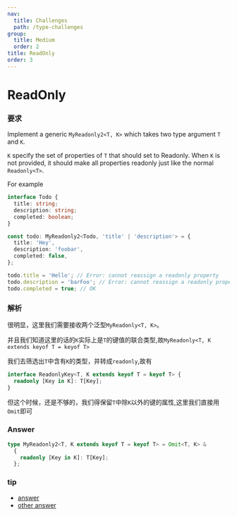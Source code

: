 ```yaml
---
nav:
  title: Challenges
  path: /type-challenges
group:
  title: Medium
  order: 2
title: ReadOnly
order: 3
---
```


# ReadOnly

### 要求

Implement a generic `MyReadonly2<T, K>` which takes two type argument `T` and `K`.

`K` specify the set of properties of `T` that should set to Readonly. When `K` is not provided, it should make all properties readonly just like the normal `Readonly<T>`.

For example

```ts
interface Todo {
  title: string;
  description: string;
  completed: boolean;
}

const todo: MyReadonly2<Todo, 'title' | 'description'> = {
  title: 'Hey',
  description: 'foobar',
  completed: false,
};

todo.title = 'Hello'; // Error: cannot reassign a readonly property
todo.description = 'barFoo'; // Error: cannot reassign a readonly property
todo.completed = true; // OK
```

### 解析

很明显，这里我们需要接收两个泛型`MyReadonly<T, K>`。

并且我们知道这里的话的`K`实际上是`T`的键值的联合类型,故`MyReadonly<T, K extends keyof T = keyof T>`

我们去筛选出`T`中含有`K`的类型，并转成`readonly`,故有

```ts
interface ReadonlyKey<T, K extends keyof T = keyof T> {
  readonly [Key in K]: T[Key];
}
```

但这个时候，还是不够的，我们得保留`T`中除`K`以外的键的属性,这里我们直接用`Omit`即可

### Answer

```ts
type MyReadonly2<T, K extends keyof T = keyof T> = Omit<T, K> &
  {
    readonly [Key in K]: T[Key];
  };
```

### tip

- [answer](https://www.typescriptlang.org/play?ssl=40&ssc=2&pln=38&pc=1#code/PQKgUABBAcELQQEoFMCGATA9gOwDYE8IAmSeOci0gI0IEFsAXACx0IDEBXCACgAFVGAMw4BKCAGIAtsnQBLDpIkAnNFjyFxmKgCtkAYwZwA1snwBnUqXHWIARQ7IzDWTktQAkpIAOuZNMYQqBAA5sjYyEqyehAABgCy+CgYOAREADwAKgA0EADSAHwxEADuTFFMEAyoJmaVxZiV+F7IgUrBCmEMsRlFAuixuTEAdG4DRWbNerKChMwtZshdmIIQXkqYzUrOjhDL3UXMqF1mLBy4-QtdDA1JagRDEADqTGFjELK12Jhda5gAbrJ0DIcrJjqdzhBJNUWqhcLhVutNttaipkuoINoOE4ILhZCZKi8IF8lFD4TFbil8JlCiMoKQ2JglBBkAAPVDeXyjGLchgWKCyRgRQSoPQtDKYLAQADepCgzgYvgAXBAnJFsMFZRAgWY9JEvM4cMrVQKNVAoHpMBzFjJlVRMJhfAJSABfUYW7DY65YZUJCnqdLirA5ADk8t8wYgAB8IMHtbrZPqXNhg-kIABeaWasPIZUAIgAEqZc1lNXG9QbsHnBPaqKglMXNRarQwbRBhbgFiWoK66XKJZghtn0xAC8g4ZhcxBgMAIABRJTrJTKvQCL5dVFmMyyYLYQIQVF3Qi-JH4UhegdlhMV4e52tKBkTqcz+eL5er777tCb7e7oIHykIhsEQMKefZYEMTY+Na-QZgwSgOE+EAAPK5KQ3IxKMqYAGqyMgxS7LuADioL5hwVDKkwDAMF4ZiKtOvJ6EwQzaGYQyMsEwDQGAIDAGAfGgBAAD6wkiaJIkQAAmpgHBMgAwhKLSFioQliapgkQDxfEgc0EC+qolIBjkuTMiyLbYOgtQmPgewZMOVk2amGZIZIoKZEZqYAGSZlA-7ogA2rkpjvLuuQALrKhkAWmKFYCumAAlqapEAZI4XSyagCy1IlYkabxsjeIyXRShAtC4iYOSziykxdM6bbrIowa8NpyBwIxsK+OqjjABwzgdsGWlNC0K6ZcOfmkJV1VpKVeLIGkeloqkmT9gAjPkOR+gQS1YKt+RreNVX6AwU1lbN82HgGK0htmEbRrGjjxomOAphVB0GDIu1dnOr1HdNJhzYk+n+ltmBEFdoLhlGMaXo9yZrV91XvXtMVgAKLZKMKorJSt3mVODOYqnBJqkNDFYAPxGoT6qkJBvgtugtr2o62CxXxqNCiKYr9kQOO+QQuMKvjxpU1AJNJuTBNqqaEA09BDMOmgzNxWz6Mc-Dh0yDzgN89mFOS6QvOEKLODi0LUsy3TctMyzfHxSAKnZcJECcFsLxMgAyi2NH2w7uW26QqZu0wdYtNZMkqg6PVJrRECUdRtH0TqTEsWxbSccAAhmMUET+xAOF4eHuCRzg0exzRdHAAxSesexadmBHFZ8hAqZxIyLSyUHcJhKEJdUWXCeMcx1dtNxvFgEAA)
- [other answer](https://github.com/type-challenges/type-challenges/issues?q=label%3A8+label%3Aanswer)
